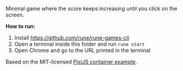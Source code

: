 Minimal game where the score keeps increasing until you click on the screen.

**How to run:**

1. Install https://github.com/rune/rune-games-cli
2. Open a terminal inside this folder and run `rune start`
3. Open Chrome and go to the URL printed in the terminal

Based on the MIT-licensed [PixiJS container example](https://github.com/pixijs/examples/blob/main/examples/js/demos-basic/container.js).
